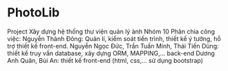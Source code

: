 # PhotoLib
Project Xây dựng hệ thống thư viện quản lý ảnh
Nhóm 10
Phân chia công việc:
Nguyễn Thành Đông: Quản lí, kiểm soát tiến trình, thiết kế ý tưởng, hỗ trợ thiết kế front-end.
Nguyễn Ngọc Đức, Trần Tuấn Minh, Thái Tiến Dũng: thiết kế truy vấn database, xây dựng ORM, MAPPING,... back-end
Dương Anh Quân, Bùi An: thiết kế front-end (html, css,... sử dụng bootstrap)
